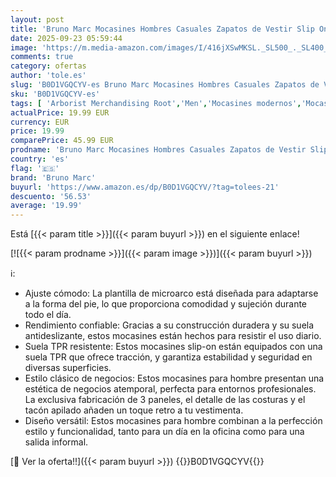 ```yaml
---
layout: post
title: 'Bruno Marc Mocasines Hombres Casuales Zapatos de Vestir Slip On Plano PU Size 43 Marrón SBLS2421M-E'
date: 2025-09-23 05:59:44
image: 'https://m.media-amazon.com/images/I/416jXSwMKSL._SL500_._SL400_.jpg'
comments: true
category: ofertas
author: 'tole.es'
slug: 'B0D1VGQCYV-es Bruno Marc Mocasines Hombres Casuales Zapatos de Vestir...'
sku: 'B0D1VGQCYV-es'
tags: [ 'Arborist Merchandising Root','Men','Mocasines modernos','Mocasines para hombre','Moda','Moda Hombre','Self Service','Special Features Stores','Wardrobe Essentials','Wardrobe Essentials - Shoes','Zapatos para hombre','bruno marc','c8538d25-3af9-48d3-aeff-5f3ce5572a36_0','c8538d25-3af9-48d3-aeff-5f3ce5572a36_1001','c8538d25-3af9-48d3-aeff-5f3ce5572a36_3601','c8538d25-3af9-48d3-aeff-5f3ce5572a36_7401','zapatos','🇪🇸', ]
actualPrice: 19.99 EUR
currency: EUR
price: 19.99
comparePrice: 45.99 EUR
prodname: 'Bruno Marc Mocasines Hombres Casuales Zapatos de Vestir Slip On Plano PU Size 43 Marrón SBLS2421M-E'
country: 'es'
flag: '🇪🇸'
brand: 'Bruno Marc'
buyurl: 'https://www.amazon.es/dp/B0D1VGQCYV/?tag=tolees-21'
descuento: '56.53'
average: '19.99'
---
```


Está [{{< param title >}}]({{< param buyurl >}}) en el siguiente enlace!

[![{{< param prodname >}}]({{< param image >}})]({{< param buyurl >}})

ℹ️:

- Ajuste cómodo: La plantilla de microarco está diseñada para adaptarse a la forma del pie, lo que proporciona comodidad y sujeción durante todo el día.
- Rendimiento confiable: Gracias a su construcción duradera y su suela antideslizante, estos mocasines están hechos para resistir el uso diario.
- Suela TPR resistente: Estos mocasines slip-on están equipados con una suela TPR que ofrece tracción, y garantiza estabilidad y seguridad en diversas superficies.
- Estilo clásico de negocios: Estos mocasines para hombre presentan una estética de negocios atemporal, perfecta para entornos profesionales. La exclusiva fabricación de 3 paneles, el detalle de las costuras y el tacón apilado añaden un toque retro a tu vestimenta.
- Diseño versátil: Estos mocasines para hombre combinan a la perfección estilo y funcionalidad, tanto para un día en la oficina como para una salida informal.

[🛒 Ver la oferta!!]({{< param buyurl >}})
{{<world>}}B0D1VGQCYV{{</world>}}
